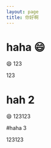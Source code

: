 ```yaml
---
layout: page
title: 你好啊
---
```


#  haha :smile:

:smile:
123

123
# hah 2

:smile:
123123


#haha 3

123123